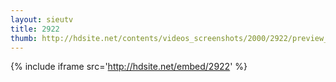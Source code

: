 ```yaml
---
layout: sieutv
title: 2922
thumb: http://hdsite.net/contents/videos_screenshots/2000/2922/preview_360p.mp4.jpg
---
```

{% include iframe src='http://hdsite.net/embed/2922' %}
 
